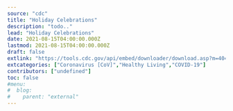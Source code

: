 ```yaml
---
source: "cdc"
title: "Holiday Celebrations"
description: "todo.."
lead: "Holiday Celebrations"
date: 2021-08-15T04:00:00.000Z
lastmod: 2021-08-15T04:00:00.000Z
draft: false
extlink: "https://tools.cdc.gov/api/embed/downloader/download.asp?m=404952&c=425989"
extcategories: ["Coronavirus [CoV]","Healthy Living","COVID-19"]
contributors: ["undefined"]
toc: false
#menu:
#  blog:
#    parent: "external"
---
```

